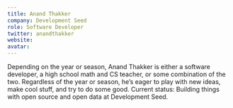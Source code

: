 ```yaml
---
title: Anand Thakker
company: Development Seed
role: Software Developer
twitter: anandthakker
website: 
avatar:
---
```

Depending on the year or season, Anand Thakker is either a software developer, a high school math and CS teacher, or some combination of the two. Regardless of the year or season, he’s eager to play with new ideas, make cool stuff, and try to do some good. Current status: Building things with open source and open data at Development Seed.